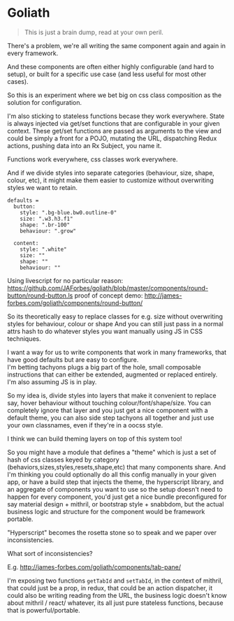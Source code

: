 Goliath
=======

> This is just a brain dump, read at your own peril.

There's a problem, we're all writing the same component again and again in every framework.

And these components are often either highly configurable (and hard to setup), or built for a specific use case 
(and less useful for most other cases).

So this is an experiment where we bet big on css class composition as the solution for configuration.

I'm also sticking to stateless functions becase they work everywhere.  State is always injected via get/set functions
that are configurable in your given context.  These get/set functions are passed as arguments to the view
and could be simply a front for a POJO, mutating the URL, dispatching Redux actions, pushing data into an Rx Subject, you name it.

Functions work everywhere, css classes work everywhere.


And if we divide styles into separate categories (behaviour, size, shape, colour, etc), 
it might make them easier to customize without overwriting styles we want to retain.

```ls
defaults =
  button:
    style: ".bg-blue.bw0.outline-0"
    size: ".w3.h3.f1"
    shape: ".br-100"
    behaviour: ".grow"

  content:
    style: ".white"
    size: ""
    shape: ""
    behaviour: ""
```

Using livescript for no particular reason:
https://github.com/JAForbes/goliath/blob/master/components/round-button/round-button.ls
proof of concept demo: http://james-forbes.com/goliath/components/round-button/

So its theoretically easy to replace classes for e.g. size without overwriting styles for behaviour, colour or shape
And you can still just pass in a normal attrs hash to do whatever styles you want manually using JS in CSS techniques.

I want a way for us to write components that work in many frameworks, that have good defaults but are easy to configure.  
I'm betting tachyons plugs a big part of the hole, small composable instructions that can either be extended, 
augmented or replaced entirely.  I'm also assuming JS is in play.

So my idea is, divide styles into layers that make it convenient to replace say, hover behaviour without touching colour/font/shape/size.
You can completely ignore that layer and you just get a nice component with a default theme, you can also side step tachyons all together 
and just use your own classnames, even if they're in a oocss style.  

I think we can build theming layers on top of this system too!

So you might have a module that defines a "theme" which is just a set of hash of css classes 
keyed by category (behaviors,sizes,styles,resets,shape,etc) that many components share.
And I'm thinking you could optionally do all this config manually in your given app, or have a build step that injects the theme, 
the hyperscript library, and an aggregate of components you want to use so the setup doesn't need to happen 
for every component, you'd just get a nice bundle preconfigured for say material design + mithril, 
or bootstrap style + snabbdom, but the actual business logic and structure for the component would be framework portable.

"Hyperscript" becomes the rosetta stone so to speak and we paper over inconsistencies.

What sort of inconsistencies?

E.g. http://james-forbes.com/goliath/components/tab-pane/

I'm exposing two functions `getTabId` and `setTabId`, in the context of mithril, that could just be a prop, 
in redux, that could be an action dispatcher, it could also be writing reading from the URL, 
the business logic doesn't know about mithril / react/ whatever, its all just pure stateless functions, 
because that is powerful/portable.